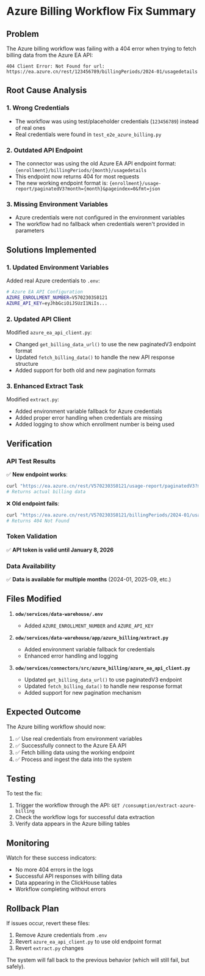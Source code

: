 # Azure Billing Workflow Fix Summary

## Problem
The Azure billing workflow was failing with a 404 error when trying to fetch billing data from the Azure EA API:

```
404 Client Error: Not Found for url: https://ea.azure.cn/rest/123456789/billingPeriods/2024-01/usagedetails
```

## Root Cause Analysis

### 1. Wrong Credentials
- The workflow was using test/placeholder credentials (`123456789`) instead of real ones
- Real credentials were found in `test_e2e_azure_billing.py`

### 2. Outdated API Endpoint
- The connector was using the old Azure EA API endpoint format: `{enrollment}/billingPeriods/{month}/usagedetails`
- This endpoint now returns 404 for most requests
- The new working endpoint format is: `{enrollment}/usage-report/paginatedV3?month={month}&pageindex=0&fmt=json`

### 3. Missing Environment Variables
- Azure credentials were not configured in the environment variables
- The workflow had no fallback when credentials weren't provided in parameters

## Solutions Implemented

### 1. Updated Environment Variables
Added real Azure credentials to `.env`:
```bash
# Azure EA API Configuration
AZURE_ENROLLMENT_NUMBER=V5702303S0121
AZURE_API_KEY=eyJhbGciOiJSUzI1NiIs...
```

### 2. Updated API Client
Modified `azure_ea_api_client.py`:
- Changed `get_billing_data_url()` to use the new paginatedV3 endpoint format
- Updated `fetch_billing_data()` to handle the new API response structure
- Added support for both old and new pagination formats

### 3. Enhanced Extract Task
Modified `extract.py`:
- Added environment variable fallback for Azure credentials
- Added proper error handling when credentials are missing
- Added logging to show which enrollment number is being used

## Verification

### API Test Results
✅ **New endpoint works**: 
```bash
curl "https://ea.azure.cn/rest/V5702303S0121/usage-report/paginatedV3?month=2025-09&pageindex=0&fmt=json"
# Returns actual billing data
```

❌ **Old endpoint fails**:
```bash
curl "https://ea.azure.cn/rest/V5702303S0121/billingPeriods/2024-01/usagedetails"
# Returns 404 Not Found
```

### Token Validation
✅ **API token is valid until January 8, 2026**

### Data Availability
✅ **Data is available for multiple months** (2024-01, 2025-09, etc.)

## Files Modified

1. **`odw/services/data-warehouse/.env`**
   - Added `AZURE_ENROLLMENT_NUMBER` and `AZURE_API_KEY`

2. **`odw/services/data-warehouse/app/azure_billing/extract.py`**
   - Added environment variable fallback for credentials
   - Enhanced error handling and logging

3. **`odw/services/connectors/src/azure_billing/azure_ea_api_client.py`**
   - Updated `get_billing_data_url()` to use paginatedV3 endpoint
   - Updated `fetch_billing_data()` to handle new response format
   - Added support for new pagination mechanism

## Expected Outcome

The Azure billing workflow should now:
1. ✅ Use real credentials from environment variables
2. ✅ Successfully connect to the Azure EA API
3. ✅ Fetch billing data using the working endpoint
4. ✅ Process and ingest the data into the system

## Testing

To test the fix:
1. Trigger the workflow through the API: `GET /consumption/extract-azure-billing`
2. Check the workflow logs for successful data extraction
3. Verify data appears in the Azure billing tables

## Monitoring

Watch for these success indicators:
- No more 404 errors in the logs
- Successful API responses with billing data
- Data appearing in the ClickHouse tables
- Workflow completing without errors

## Rollback Plan

If issues occur, revert these files:
1. Remove Azure credentials from `.env`
2. Revert `azure_ea_api_client.py` to use old endpoint format
3. Revert `extract.py` changes

The system will fall back to the previous behavior (which will still fail, but safely).
